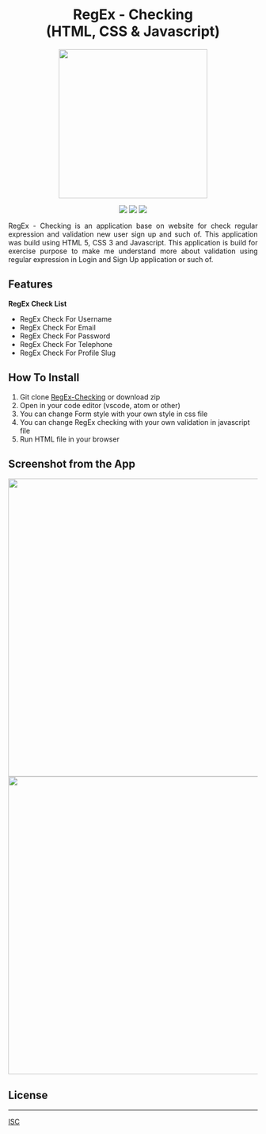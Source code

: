 <h1 align="center">RegEx - Checking<br>(HTML, CSS & Javascript)</h1>

<p align="center">
    <img src="https://upload.wikimedia.org/wikipedia/commons/thumb/d/d3/Toolbaricon_RegEx.svg/1280px-Toolbaricon_RegEx.svg.png" width="300"/>
</p>

<p align="center">
    <img src="https://img.shields.io/badge/%20-HTML-orange?style=for-the-badge&logo=html5">
    <img src="https://img.shields.io/badge/-CSS-blue?style=for-the-badge&logo=css3">
    <img src="https://img.shields.io/badge/-Javascript-yellow?style=for-the-badge&logo=javascript">
</p>

<p align="justify">
    RegEx - Checking is an application base on website for check regular expression and validation new user sign up and such of. This application was build using HTML 5, CSS 3 and Javascript. This application is build for exercise purpose to make me understand more about validation using regular expression in Login and Sign Up application or such of. 
</p>

## Features
<b> RegEx Check List </b>
- RegEx Check For Username
- RegEx Check For Email
- RegEx Check For Password
- RegEx Check For Telephone
- RegEx Check For Profile Slug

## How To Install
1. Git clone [RegEx-Checking](https://github.com/aldoignatachandra/RegEx-Checking) or download zip
2. Open in your code editor (vscode, atom or other)
4. You can change Form style with your own style in css file 
5. You can change RegEx checking with your own validation in javascript file 
6. Run HTML file in your browser

## Screenshot from the App
<p align='center'>
  <span>
      <image width="600" src="Screenshot_1.png" />
      <image width="600" src="Screenshot_2.png" />
  </span>
</p>

## License
----
[ISC](https://en.wikipedia.org/wiki/ISC_license "ISC")
